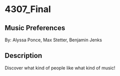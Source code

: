 # 4307_Final
## Music Preferences
By: Alyssa Ponce, Max Stetter, Benjamin Jenks

## Description
Discover what kind of people like what kind of music!
